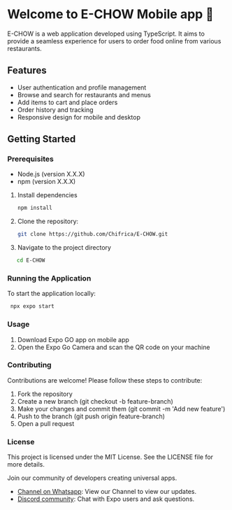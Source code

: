 # Welcome to E-CHOW Mobile app 👋

E-CHOW is a web application developed using TypeScript. It aims to provide a seamless experience for users to order food online from various restaurants.

## Features

- User authentication and profile management
- Browse and search for restaurants and menus
- Add items to cart and place orders
- Order history and tracking
- Responsive design for mobile and desktop

## Getting Started

### Prerequisites

- Node.js (version X.X.X)
- npm (version X.X.X)

1. Install dependencies

   ```bash
   npm install
   ```
2. Clone the repository:

   ``` bash
   git clone https://github.com/Chifrica/E-CHOW.git
   ```
3. Navigate to the project directory
   
``` bash
   cd E-CHOW
```

### Running the Application

To start the application locally:

   ```bash
    npx expo start
   ```
### Usage

1. Download Expo GO app on mobile app
2. Open the Expo Go Camera and scan the QR code on your machine

### Contributing

Contributions are welcome! Please follow these steps to contribute:

1. Fork the repository
2. Create a new branch (git checkout -b feature-branch)
3. Make your changes and commit them (git commit -m 'Add new feature')
4. Push to the branch (git push origin feature-branch)
5. Open a pull request

### License

This project is licensed under the MIT License. See the LICENSE file for more details.


Join our community of developers creating universal apps.

- [Channel on Whatsapp](https://whatsapp.com/channel/0029Vb4618d11ulU0Ij7tm1G): View our Channel to view our updates.
- [Discord community](https://chat.expo.dev): Chat with Expo users and ask questions.
